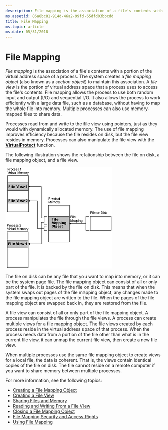 ```yaml
---
description: File mapping is the association of a file's contents with a portion of the virtual address space of a process.
ms.assetid: 86a8bc81-914d-46a2-99fd-65dfd03bbcdd
title: File Mapping
ms.topic: article
ms.date: 05/31/2018
---
```


# File Mapping

*File mapping* is the association of a file's contents with a portion of the virtual address space of a process. The system creates a *file mapping object* (also known as a *section object*) to maintain this association. A *file view* is the portion of virtual address space that a process uses to access the file's contents. File mapping allows the process to use both random input and output (I/O) and sequential I/O. It also allows the process to work efficiently with a large data file, such as a database, without having to map the whole file into memory. Multiple processes can also use memory-mapped files to share data.

Processes read from and write to the file view using pointers, just as they would with dynamically allocated memory. The use of file mapping improves efficiency because the file resides on disk, but the file view resides in memory. Processes can also manipulate the file view with the [**VirtualProtect**](/windows/win32/api/memoryapi/nf-memoryapi-virtualprotect) function.

The following illustration shows the relationship between the file on disk, a file mapping object, and a file view.

![relationship between the file on disk, a file mapping object, and a file view.](images/fmap.png)

The file on disk can be any file that you want to map into memory, or it can be the system page file. The file mapping object can consist of all or only part of the file. It is backed by the file on disk. This means that when the system swaps out pages of the file mapping object, any changes made to the file mapping object are written to the file. When the pages of the file mapping object are swapped back in, they are restored from the file.

A file view can consist of all or only part of the file mapping object. A process manipulates the file through the file views. A process can create multiple views for a file mapping object. The file views created by each process reside in the virtual address space of that process. When the process needs data from a portion of the file other than what is in the current file view, it can unmap the current file view, then create a new file view.

When multiple processes use the same file mapping object to create views for a local file, the data is coherent. That is, the views contain identical copies of the file on disk. The file cannot reside on a remote computer if you want to share memory between multiple processes.

For more information, see the following topics:

-   [Creating a File Mapping Object](creating-a-file-mapping-object.md)
-   [Creating a File View](creating-a-file-view.md)
-   [Sharing Files and Memory](sharing-files-and-memory.md)
-   [Reading and Writing From a File View](reading-and-writing-from-a-file-view.md)
-   [Closing a File Mapping Object](closing-a-file-mapping-object.md)
-   [File Mapping Security and Access Rights](file-mapping-security-and-access-rights.md)
-   [Using File Mapping](using-file-mapping.md)

 

 
